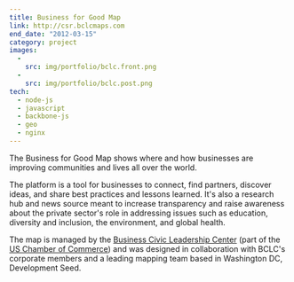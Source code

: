 ```yaml
---
title: Business for Good Map
link: http://csr.bclcmaps.com
end_date: "2012-03-15"
category: project
images:
  -
    src: img/portfolio/bclc.front.png
  -
    src: img/portfolio/bclc.post.png
tech:
  - node-js
  - javascript
  - backbone-js
  - geo
  - nginx
---
```

The Business for Good Map shows where and how businesses are improving communities and lives all over the world.

The platform is a tool for businesses to connect, find partners, discover ideas, and share best practices and lessons learned. It's also a research hub and news source meant to increase transparency and raise awareness about the private sector's role in addressing issues such as education, diversity and inclusion, the environment, and global health.

The map is managed by the [Business Civic Leadership Center](http://bclc.uschamber.com/) (part of the [US Chamber of Commerce](http://uschamber.com)) and was designed in collaboration with BCLC's corporate members and a leading mapping team based in Washington DC, Development Seed.
